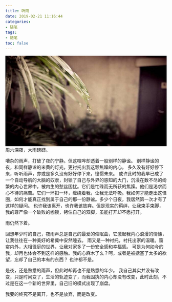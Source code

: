 ```yaml
---
title: 听雨
date: 2019-02-21 11:16:44
categories:
- 随笔
tags:
- 随笔
toc: false
---
```



<img src="/pictures/听雨.png" style="display:block;margin:auto"/>
周六深夜，大雨磅礴。

嘈杂的雨声，打破了夜的宁静。但这喧哗却透着一股别样的静谧。
别样静谧的夜，和同样静谧的米黄的灯光，更衬托出我这颗焦躁的内心。
多久没有好好停下来，听听雨声，亦或是多久没有好好停下来，憧憬未来。
或许此时的我早已成了一个自动导航的大脑的奴隶，封锁了自己与外界的感知的大门，沉浸在数不尽的纷繁的内心世界中，被内生的愁丝困扰。它们是忙碌而无所获的焦躁。他们是渴求而心不待的痛苦。它们一环扣一环，缠绕着我，让我无法呼吸。我如何才能走出这怪圈，如何才能真正找到属于自己的那一份静谧。多少个日夜，我居然第一次才有了这样的疑问。
也许我该离开，也许我该放弃。但是现实的羁绊，让我束手束脚，我的尊严像一个破败的枷锁，铐住自己的双脚，虽能打开却不愿打开。

雨仍然下着。

回想年少时的自己，夜雨声总是自己的最爱的催眠曲，它激起我内心浪漫的情愫，让我往往在一种美好的希冀中安然睡去。
雨又是一种衬托，衬托出家的温暖。窗帘内外，大相径庭的世界，让我对家多了一份安全感和幸福感。
可是为何如今的我，却再也体会不到这样的感触。我的心麻木了么？呵，或者是被搪塞了太多的欲望，忘却了自己的本有的东西？
也许都不是。

是夜，还是熟悉的雨声，但此时却再也不是熟悉的年少。
我自己其实并没有改变，只是时间变了，生活的轨迹变了，而我固执的内心却没有改变，此时此刻，不过是在这一个新的世界里，自己旧的模式出现了崩盘。

我要的终究不是离开，也不是放弃，而是改变。